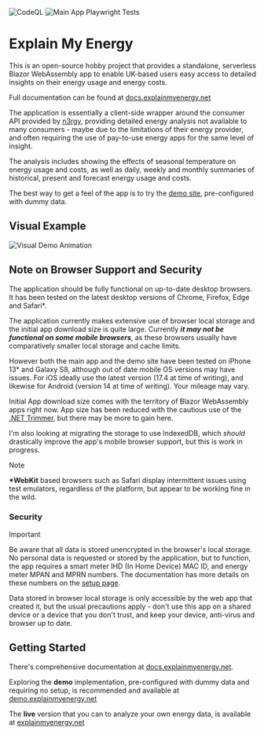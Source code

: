 ![CodeQL](https://github.com/zola-25/Explain-My-Energy/actions/workflows/codeql.yml/badge.svg) ![Main App Playwright Tests](https://dev.azure.com/eme-devops-crunchy/Explain%20My%20Energy/_apis/build/status%2FFull%20App%20Deploy%20and%20Test?branchName=main&stageName=Deploy_production_app_Playwright_Testing&jobName=Run%20Playwright%20Tests%20Production)

# Explain My Energy

This is an open-source hobby project that provides a standalone, serverless Blazor WebAssembly app to enable UK-based users easy access to detailed insights on their energy usage and energy costs.

Full documentation can be found at [docs.explainmyenergy.net](https://docs.explainmyenergy.net/)

The application is essentially a client-side wrapper around the consumer API provided by [n3rgy](https://www.n3rgy.com/consumer/), providing detailed energy analysis not available to many consumers - maybe due to the limitations of their energy provider, and often requiring the use of pay-to-use energy apps for the same level of insight.

The analysis includes showing the effects of seasonal temperature on energy usage and costs, as well as daily, weekly and monthly summaries of historical, present and forecast energy usage and costs.

The best way to get a feel of the app is to try the [demo site](https://demo.explainmyenergy.net/), pre-configured with dummy data.

## Visual Example

![Visual Demo Animation](./docs/assets/img/Demo1.gif)

## Note on Browser Support and Security

The application should be fully functional on up-to-date desktop browsers. It has been tested on the latest desktop versions of Chrome, Firefox, Edge and Safari\*.

The application currently makes extensive use of browser local storage and the initial app download size is quite large. Currently ***it may not be functional on some mobile browsers***, as these browsers usually have comparatively smaller local storage and cache limits. 

However both the main app and the demo site have been tested on iPhone 13\* and Galaxy S8, although out of date mobile OS versions may have issues. For iOS ideally use the latest version (17.4 at time of writing), and likewise for Android (version 14 at time of writing). Your mileage may vary.

Initial App download size comes with the territory of Blazor WebAssembly apps right now. App size has been reduced with the cautious use of the [.NET Trimmer](https://learn.microsoft.com/en-us/dotnet/core/deploying/trimming/trimming-options?pivots=dotnet-7-0), but there may be more to gain here. 

I'm also looking at migrating the storage to use IndexedDB, which *should* drastically improve the app's mobile browser support, but this is work in progress.

> [!NOTE]
> **\*WebKit** based browsers such as Safari display intermittent issues using test emulators, regardless of the platform, but appear to be working fine in the wild.

### Security

> [!IMPORTANT]
> Be aware that all data is stored unencrypted in the browser's local storage. No personal data is requested or stored by the application, but to function, the app requires a smart meter IHD (In Home Device) MAC ID, and energy meter MPAN and MPRN numbers. The documentation has more details on these numbers on the [setup page](https://docs.explainmyenergy.net/setup.html).
> 
> Data stored in browser local storage is only accessible by the web app that created it, but the usual precautions apply - don't use this app on a shared device or a device that you don't trust, and keep your device, anti-virus and browser up to date.

## Getting Started

There's comprehensive documentation at [docs.explainmyenergy.net](https://docs.explainmyenergy.net/). 

Exploring the **demo** implementation, pre-configured with dummy data and requiring no setup, is recommended and available at [demo.explainmyenergy.net](https://demo.explainmyenergy.net/)

The **live** version that you can to analyze your own energy data, is available at [explainmyenergy.net](https://explainmyenergy.net/)

